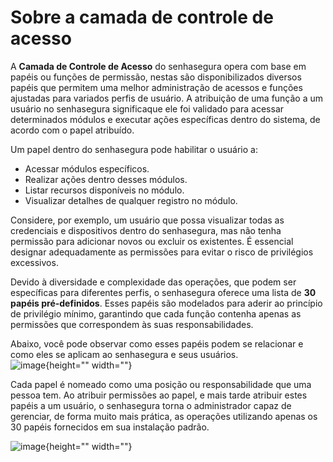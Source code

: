 # Sobre a camada de controle de acesso

A **Camada de Controle de Acesso** do senhasegura opera com base em papéis ou funções de permissão, nestas são disponibilizados diversos papéis que permitem uma melhor administração de acessos e funções ajustadas para variados perfis de usuário. A atribuição de uma função a um usuário no senhasegura significaque ele foi validado para acessar determinados módulos e executar ações específicas dentro do sistema, de acordo com o papel atribuído.

Um papel dentro do senhasegura pode habilitar o usuário a:

* Acessar módulos específicos.  
* Realizar ações dentro desses módulos.  
* Listar recursos disponíveis no módulo.  
* Visualizar detalhes de qualquer registro no módulo.

Considere, por exemplo, um usuário que possa visualizar todas as credenciais e dispositivos dentro do senhasegura, mas não tenha permissão para adicionar novos ou excluir os existentes. É essencial designar adequadamente as permissões para evitar o risco de privilégios excessivos.

Devido à diversidade e complexidade das operações, que podem ser específicas para diferentes perfis, o senhasegura oferece uma lista de **30 papéis pré-definidos**. Esses papéis são modelados para aderir ao princípio de privilégio mínimo, garantindo que cada função contenha apenas as permissões que correspondem às suas responsabilidades.

Abaixo, você pode observar como esses papéis podem se relacionar e como eles se aplicam ao senhasegura e seus usuários.  
![image](https://cdn.document360.io/5a1d58df-64ce-42a2-8b23-688477d32f33/Images/Documentation/image%28102%29.png){height="" width=""}

Cada papel é nomeado como uma posição ou responsabilidade que uma pessoa tem. Ao atribuir permissões ao papel, e mais tarde atribuir estes papéis a um usuário, o senhasegura torna o administrador capaz de gerenciar, de forma muito mais prática, as operações utilizando apenas os 30 papéis fornecidos em sua instalação padrão. 

![image](https://cdn.document360.io/5a1d58df-64ce-42a2-8b23-688477d32f33/Images/Documentation/image%28103%29.png){height="" width=""}

